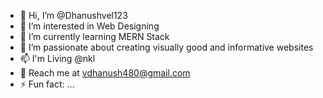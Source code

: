 - 👋 Hi, I’m @Dhanushvel123
- 👀 I’m interested in Web Designing
- 🌱 I’m currently learning MERN Stack
- 🌄 I’m passionate about creating visually good and informative websites
- 📫 I'm Living  @nkl
- 📧 Reach me at vdhanush480@gmail.com
- ⚡ Fun fact: ...

<!---
Dhanushvel123/Dhanushvel123 is a ✨ special ✨ repository because its `README.md` (this file) appears on your GitHub profile.
You can click the Preview link to take a look at your changes.
--->
